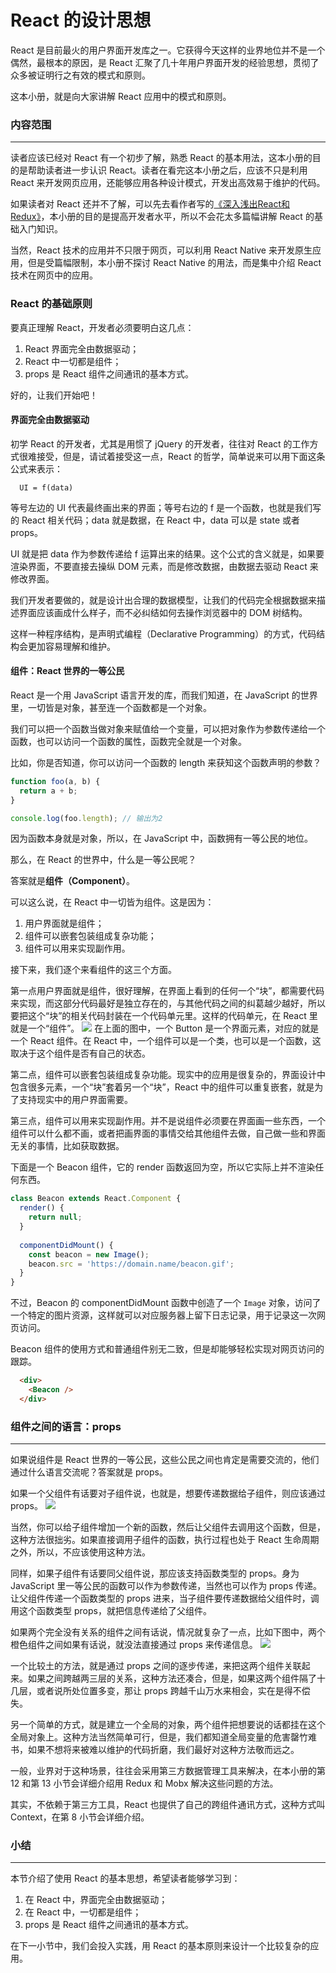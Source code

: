 # React 的设计思想

React 是目前最火的用户界面开发库之一。它获得今天这样的业界地位并不是一个偶然，最根本的原因，是 React 汇聚了几十年用户界面开发的经验思想，贯彻了众多被证明行之有效的模式和原则。

这本小册，就是向大家讲解 React 应用中的模式和原则。

### 内容范围
---
读者应该已经对 React 有一个初步了解，熟悉 React 的基本用法，这本小册的目的是帮助读者进一步认识 React。读者在看完这本小册之后，应该不只是利用 React 来开发网页应用，还能够应用各种设计模式，开发出高效易于维护的代码。

如果读者对 React 还并不了解，可以先去看作者写的[《深入浅出React和Redux》](https://zhuanlan.zhihu.com/p/26648239)，本小册的目的是提高开发者水平，所以不会花太多篇幅讲解 React 的基础入门知识。

当然，React 技术的应用并不只限于网页，可以利用 React Native 来开发原生应用，但是受篇幅限制，本小册不探讨 React Native 的用法，而是集中介绍 React 技术在网页中的应用。

### React 的基础原则
要真正理解 React，开发者必须要明白这几点：

1. React 界面完全由数据驱动；
2. React 中一切都是组件；
3. props 是 React 组件之间通讯的基本方式。
   
好的，让我们开始吧！

#### 界面完全由数据驱动
初学 React 的开发者，尤其是用惯了 jQuery 的开发者，往往对 React 的工作方式很难接受，但是，请试着接受这一点，React 的哲学，简单说来可以用下面这条公式来表示：
```
  UI = f(data)
```
等号左边的 UI 代表最终画出来的界面；等号右边的 f 是一个函数，也就是我们写的 React 相关代码；data 就是数据，在 React 中，data 可以是 state 或者 props。

UI 就是把 data 作为参数传递给 f 运算出来的结果。这个公式的含义就是，如果要渲染界面，不要直接去操纵 DOM 元素，而是修改数据，由数据去驱动 React 来修改界面。

我们开发者要做的，就是设计出合理的数据模型，让我们的代码完全根据数据来描述界面应该画成什么样子，而不必纠结如何去操作浏览器中的 DOM 树结构。

这样一种程序结构，是声明式编程（Declarative Programming）的方式，代码结构会更加容易理解和维护。

#### 组件：React 世界的一等公民
React 是一个用 JavaScript 语言开发的库，而我们知道，在 JavaScript 的世界里，一切皆是对象，甚至连一个函数都是一个对象。

我们可以把一个函数当做对象来赋值给一个变量，可以把对象作为参数传递给一个函数，也可以访问一个函数的属性，函数完全就是一个对象。

比如，你是否知道，你可以访问一个函数的 length 来获知这个函数声明的参数？
```javascript
function foo(a, b) {
  return a + b;
}

console.log(foo.length); // 输出为2
```
因为函数本身就是对象，所以，在 JavaScript 中，函数拥有一等公民的地位。

那么，在 React 的世界中，什么是一等公民呢？

答案就是**组件（Component）**。

可以这么说，在 React 中一切皆为组件。这是因为：

1. 用户界面就是组件；
2. 组件可以嵌套包装组成复杂功能；
3. 组件可以用来实现副作用。
   
接下来，我们逐个来看组件的这三个方面。

第一点用户界面就是组件，很好理解，在界面上看到的任何一个“块”，都需要代码来实现，而这部分代码最好是独立存在的，与其他代码之间的纠葛越少越好，所以要把这个“块”的相关代码封装在一个代码单元里。这样的代码单元，在 React 里就是一个“组件”。
![](https://img1.yixinfinance.com/wiki/images/165fa7007ed62976)
在上面的图中，一个 Button 是一个界面元素，对应的就是一个 React 组件。在 React 中，一个组件可以是一个类，也可以是一个函数，这取决于这个组件是否有自己的状态。

第二点，组件可以嵌套包装组成复杂功能。现实中的应用是很复杂的，界面设计中包含很多元素，一个“块”套着另一个“块”，React 中的组件可以重复嵌套，就是为了支持现实中的用户界面需要。

第三点，组件可以用来实现副作用。并不是说组件必须要在界面画一些东西，一个组件可以什么都不画，或者把画界面的事情交给其他组件去做，自己做一些和界面无关的事情，比如获取数据。

下面是一个 Beacon 组件，它的 render 函数返回为空，所以它实际上并不渲染任何东西。
```javascript
class Beacon extends React.Component {
  render() {
    return null;
  }
  
  componentDidMount() {
    const beacon = new Image();
    beacon.src = 'https://domain.name/beacon.gif';
  }
}
```
不过，Beacon 的 componentDidMount 函数中创造了一个 `Image` 对象，访问了一个特定的图片资源，这样就可以对应服务器上留下日志记录，用于记录这一次网页访问。

Beacon 组件的使用方式和普通组件别无二致，但是却能够轻松实现对网页访问的跟踪。
```html
  <div>
    <Beacon />
  </div>
```

### 组件之间的语言：props
---
如果说组件是 React 世界的一等公民，这些公民之间也肯定是需要交流的，他们通过什么语言交流呢？答案就是 props。

如果一个父组件有话要对子组件说，也就是，想要传递数据给子组件，则应该通过 props。
![](https://img1.yixinfinance.com/wiki/images/165fa710d111dedb)

当然，你可以给子组件增加一个新的函数，然后让父组件去调用这个函数，但是，这种方法很拙劣。如果直接调用子组件的函数，执行过程也处于 React 生命周期之外，所以，不应该使用这种方法。

同样，如果子组件有话要同父组件说，那应该支持函数类型的 props。身为 JavaScript 里一等公民的函数可以作为参数传递，当然也可以作为 props 传递。让父组件传递一个函数类型的 props 进来，当子组件要传递数据给父组件时，调用这个函数类型 props，就把信息传递给了父组件。

如果两个完全没有关系的组件之间有话说，情况就复杂了一点，比如下图中，两个橙色组件之间如果有话说，就没法直接通过 props 来传递信息。
![](https://img1.yixinfinance.com/wiki/images/165fa7163c3352da)

一个比较土的方法，就是通过 props 之间的逐步传递，来把这两个组件关联起来。如果之间跨越两三层的关系，这种方法还凑合，但是，如果这两个组件隔了十几层，或者说所处位置多变，那让 props 跨越千山万水来相会，实在是得不偿失。

另一个简单的方式，就是建立一个全局的对象，两个组件把想要说的话都挂在这个全局对象上。这种方法当然简单可行，但是，我们都知道全局变量的危害罄竹难书，如果不想将来被难以维护的代码折磨，我们最好对这种方法敬而远之。

一般，业界对于这种场景，往往会采用第三方数据管理工具来解决，在本小册的第 12 和第 13 小节会详细介绍用 Redux 和 Mobx 解决这些问题的方法。

其实，不依赖于第三方工具，React 也提供了自己的跨组件通讯方式，这种方式叫 Context，在第 8 小节会详细介绍。

### 小结
---
本节介绍了使用 React 的基本思想，希望读者能够学习到：

1. 在 React 中，界面完全由数据驱动；
2. 在 React 中，一切都是组件；
3. props 是 React 组件之间通讯的基本方式。
   
在下一小节中，我们会投入实践，用 React 的基本原则来设计一个比较复杂的应用。
